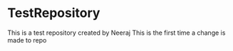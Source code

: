 # TestRepository
This is a test repository created by Neeraj
This is the first time a change is made to repo
